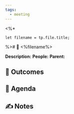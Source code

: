 ```yaml
---
tags:
  - meeting
---
```

<%* 

	let filename = tp.file.title;

%># 📆 <%filename%>

**Description:** 
**People:** 
**Parent:** 

## 🔮 Outcomes

## 📢 Agenda

## ✍ Notes
